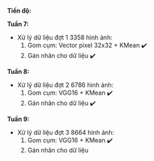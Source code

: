 **Tiến độ:**

**Tuần 7:**
- Xử lý dữ liệu đợt 1 3358 hình ảnh:
  1. Gom cụm: Vector pixel 32x32 + KMean :heavy_check_mark:
  2. Gán nhãn cho dữ liệu :heavy_check_mark:

**Tuần 8:**
- Xử lý dữ liệu đợt 2 6786 hình ảnh:
  1. Gom cụm: VGG16 + KMean :heavy_check_mark:
  2. Gán nhãn cho dữ liệu :heavy_check_mark:

**Tuần 9:**
- Xử lý dữ liệu đợt 3 8664 hình ảnh:
  1. Gom cụm: VGG16 + KMean :heavy_check_mark:
  2. Gán nhãn cho dữ liệu
